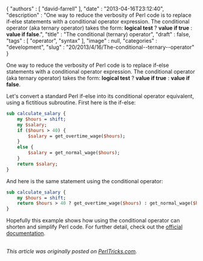 {
   "authors" : [
      "david-farrell"
   ],
   "date" : "2013-04-16T23:12:40",
   "description" : "One way to reduce the verbosity of Perl code is to replace if-else statements with a conditional operator expression. The conditional operator (aka ternary operator) takes the form: <b>logical test</b> ? <b>value if true</b> : <b>value if false</b>.",
   "title" : "The conditional (ternary) operator",
   "draft" : false,
   "tags" : [
      "operator",
      "syntax"
   ],
   "image" : null,
   "categories" : "development",
   "slug" : "20/2013/4/16/The-conditional--ternary--operator"
}


One way to reduce the verbosity of Perl code is to replace if-else statements with a conditional operator expression. The conditional operator (aka ternary operator) takes the form: **logical test** ? **value if true** : **value if false**.

Let's convert a standard Perl if-else into its conditional operator equivalent, using a fictitious subroutine. First here is the if-else:

```perl
sub calculate_salary {
    my $hours = shift;
    my $salary;
    if ($hours > 40) {
        $salary = get_overtime_wage($hours);
    }
    else {
        $salary = get_normal_wage($hours);
    }
    return $salary;
}
```

And here is the same statement using the conditional operator:

```perl
sub calculate_salary {
    my $hours = shift;
    return $hours > 40 ? get_overtime_wage($hours) : get_normal_wage($hours);
}
```

Hopefully this example shows how using the conditional operator can shorten and simplify Perl code. For further detail, check out the [official documentation](http://perldoc.perl.org/perlop.html#Conditional-Operator).

\
*This article was originally posted on [PerlTricks.com](http://perltricks.com).*

